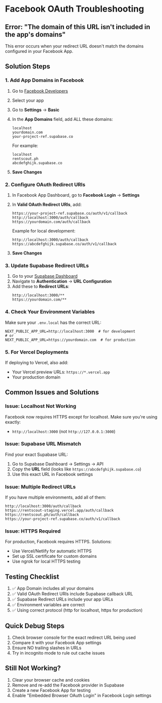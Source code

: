 # Facebook OAuth Troubleshooting

## Error: "The domain of this URL isn't included in the app's domains"

This error occurs when your redirect URL doesn't match the domains configured in your Facebook App.

## Solution Steps

### 1. Add App Domains in Facebook

1. Go to [Facebook Developers](https://developers.facebook.com/)
2. Select your app
3. Go to **Settings** → **Basic**
4. In the **App Domains** field, add ALL these domains:
   ```
   localhost
   yourdomain.com
   your-project-ref.supabase.co
   ```
   
   For example:
   ```
   localhost
   rentscout.ph
   abcdefghijk.supabase.co
   ```

5. **Save Changes**

### 2. Configure OAuth Redirect URIs

1. In Facebook App Dashboard, go to **Facebook Login** → **Settings**
2. In **Valid OAuth Redirect URIs**, add:
   ```
   https://your-project-ref.supabase.co/auth/v1/callback
   http://localhost:3000/auth/callback
   https://yourdomain.com/auth/callback
   ```

   Example for local development:
   ```
   http://localhost:3000/auth/callback
   https://abcdefghijk.supabase.co/auth/v1/callback
   ```

3. **Save Changes**

### 3. Update Supabase Redirect URLs

1. Go to your [Supabase Dashboard](https://app.supabase.com/)
2. Navigate to **Authentication** → **URL Configuration**
3. Add these to **Redirect URLs**:
   ```
   http://localhost:3000/**
   https://yourdomain.com/**
   ```

### 4. Check Your Environment Variables

Make sure your `.env.local` has the correct URL:

```env
NEXT_PUBLIC_APP_URL=http://localhost:3000  # for development
# or
NEXT_PUBLIC_APP_URL=https://yourdomain.com  # for production
```

### 5. For Vercel Deployments

If deploying to Vercel, also add:
- Your Vercel preview URLs: `https://*.vercel.app`
- Your production domain

## Common Issues and Solutions

### Issue: Localhost Not Working

Facebook now requires HTTPS except for localhost. Make sure you're using exactly:
- `http://localhost:3000` (not `http://127.0.0.1:3000`)

### Issue: Supabase URL Mismatch

Find your exact Supabase URL:
1. Go to Supabase Dashboard → Settings → API
2. Copy the **URL** field (looks like `https://abcdefghijk.supabase.co`)
3. Use this exact URL in Facebook settings

### Issue: Multiple Redirect URLs

If you have multiple environments, add all of them:
```
http://localhost:3000/auth/callback
https://rentscout-staging.vercel.app/auth/callback
https://rentscout.ph/auth/callback
https://your-project-ref.supabase.co/auth/v1/callback
```

### Issue: HTTPS Required

For production, Facebook requires HTTPS. Solutions:
- Use Vercel/Netlify for automatic HTTPS
- Set up SSL certificate for custom domains
- Use ngrok for local HTTPS testing

## Testing Checklist

1. ✅ App Domain includes all your domains
2. ✅ Valid OAuth Redirect URIs include Supabase callback URL
3. ✅ Supabase Redirect URLs include your app URLs
4. ✅ Environment variables are correct
5. ✅ Using correct protocol (http for localhost, https for production)

## Quick Debug Steps

1. Check browser console for the exact redirect URL being used
2. Compare it with your Facebook App settings
3. Ensure NO trailing slashes in URLs
4. Try in incognito mode to rule out cache issues

## Still Not Working?

1. Clear your browser cache and cookies
2. Remove and re-add the Facebook provider in Supabase
3. Create a new Facebook App for testing
4. Enable "Embedded Browser OAuth Login" in Facebook Login settings
